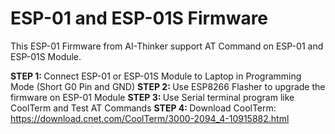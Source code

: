# ESP-01 and ESP-01S Firmware

This ESP-01 Firmware from AI-Thinker support AT Command on ESP-01 and ESP-01S Module. 

<b> STEP 1: </b> Connect ESP-01 or ESP-01S Module to Laptop in Programming Mode (Short G0 Pin and GND)
<b> STEP 2: </b> Use ESP8266 Flasher to upgrade the firmware on ESP-01 Module
<b> STEP 3: </b> Use Serial terminal program like CoolTerm and Test AT Commands
<b> STEP 4: </b> Download CoolTerm: https://download.cnet.com/CoolTerm/3000-2094_4-10915882.html
